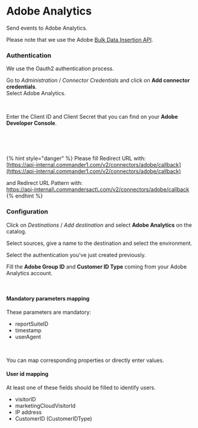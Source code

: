 # Adobe Analytics

Send events to Adobe Analytics.

Please note that we use the Adobe [Bulk Data Insertion API](https://developer.adobe.com/analytics-apis/docs/2.0/guides/endpoints/bulk-data-insertion/).

### Authentication

We use the Oauth2 authentication process.

Go to _Administration_ / _Connector Credentials_ and click on **Add connector credentials**. \
Select Adobe Analytics.

<figure><img src="../../../.gitbook/assets/Capture d’écran 2022-12-13 à 11.26.33.png" alt=""><figcaption></figcaption></figure>

Enter the Client ID and Client Secret that you can find on your **Adobe Developer Console**.

<figure><img src="../../../.gitbook/assets/Capture d’écran 2022-12-13 à 11.26.55.png" alt=""><figcaption></figcaption></figure>

<figure><img src="../../../.gitbook/assets/Capture d’écran 2022-12-14 à 10.48.17.png" alt=""><figcaption></figcaption></figure>

{% hint style="danger" %}
Please fill Redirect URL with: \
[https://api-internal.commander1.com/v2/connectors/adobe/callback](https://api-internal.commander1.com/v2/connectors/adobe/callback)

and Redirect URL Pattern with:\
[https://api-internal\\.commandersact\\.com/v2/connectors/adobe/callback](https://api-internal/.commandersact/.com/v2/connectors/adobe/callback)
{% endhint %}

### Configuration

Click on _Destinations_ / _Add destination_ and select **Adobe Analytics** on the catalog.

Select sources, give a name to the destination and select the environment.

Select the authentication you've just created previously.

Fill the **Adobe Group ID** and **Customer ID Type** coming from your Adobe Analytics account.

<figure><img src="../../../.gitbook/assets/Capture d’écran 2022-12-13 à 14.44.51.png" alt=""><figcaption></figcaption></figure>

#### **Mandatory parameters mapping**

These parameters are mandatory:

* reportSuiteID
* timestamp
* userAgent

<figure><img src="../../../.gitbook/assets/Capture d’écran 2022-12-13 à 14.45.12.png" alt=""><figcaption></figcaption></figure>

You can map corresponding properties or directly enter values.

#### **User id mapping**

At least one of these fields should be filled to identify users.

* visitorID
* marketingCloudVisitorId
* IP address
* CustomerID (CustomerIDType)

<figure><img src="../../../.gitbook/assets/Capture d’écran 2022-12-13 à 14.45.42.png" alt=""><figcaption></figcaption></figure>
